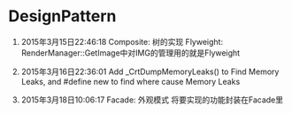 # DesignPattern

1. 2015年3月15日22:46:18 
   Composite: 树的实现
   Flyweight: RenderManager::GetImage中对IMG的管理用的就是Flyweight

2. 2015年3月16日22:36:01
   Add _CrtDumpMemoryLeaks() to Find Memory Leaks, and #define new  to find where cause Memory Leaks

3. 2015年3月18日10:06:17
   Facade: 外观模式 将要实现的功能封装在Facade里

	
